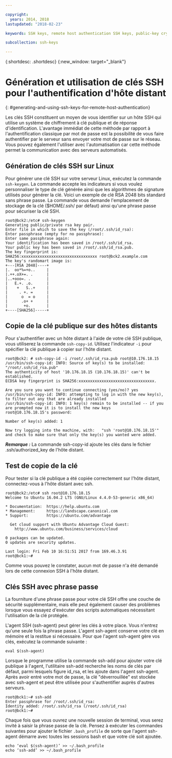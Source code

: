 ```yaml
---

copyright:
  years: 2014, 2018
lastupdated: "2018-02-23"

keywords: SSH keys, remote host authentication SSH keys, public-key cryptography

subcollection: ssh-keys

---
```


{:shortdesc: .shortdesc}
{:new_window: target="_blank"}

# Génération et utilisation de clés SSH pour l'authentification d'hôte distant
{: #generating-and-using-ssh-keys-for-remote-host-authentication}

Les clés SSH constituent un moyen de vous identifier sur un hôte SSH qui utilise un système de chiffrement à clé publique et de réponse d'identification. L'avantage immédiat de cette méthode par rapport à l'authentification classique par mot de passe est la possibilité de vous faire authentifier par le serveur sans envoyer votre mot de passe sur le réseau. Vous pouvez également l'utiliser avec l'automatisation car cette méthode permet la communication avec des serveurs automatisés.

## Génération de clés SSH sur Linux

Pour générer une clé SSH sur votre serveur Linux, exécutez la commande `ssh-keygen`. La commande accepte les indicateurs si vous voulez personnaliser le type de clé générée ainsi que les algorithmes de signature utilisés pour générer la clé. Voici un exemple de clé RSA 2048 bits standard sans phrase passe. La commande vous demande l'emplacement de stockage de la clé ($HOME/.ssh/ par défaut) ainsi qu'une phrase passe pour sécuriser la clé SSH.

    root@bck2:/etc# ssh-keygen
    Generating public/private rsa key pair.
    Enter file in which to save the key (/root/.ssh/id_rsa):
    Enter passphrase (empty for no passphrase):
    Enter same passphrase again:
    Your identification has been saved in /root/.ssh/id_rsa.
    Your public key has been saved in /root/.ssh/id_rsa.pub.
    The key fingerprint is:
    SHA256:xxxxxxxxxxxxxxxxxxxxxxxxxxxxxxxxx root@bck2.example.com
    The key's randomart image is:
    +---[RSA 2048]----+
    |.  oo*%=+o..     |
    |.++.oX+=. .      |
    |..+ooo=. .       |
    |   E.+. .o.      |
    |    +   S..+     |
    |     . +. =      |
    |      o  = o     |
    |      .o+ +      |
    |       +o.       |
    +----[SHA256]-----+

## Copie de la clé publique sur des hôtes distants

Pour s'authentifier avec un hôte distant à l'aide de votre clé SSH publique, vous utiliserez la commande `ssh-copy-id`. Utilisez l'indicateur `-i` pour spécifier la clé publique à copier sur l'hôte distant.

    root@bck2: # ssh-copy-id -i /root/.ssh/id_rsa.pub root@10.176.18.15
    /usr/bin/ssh-copy-id: INFO: Source of key(s) to be installed: "/root/.ssh/id_rsa.pub"
    The authenticity of host '10.176.18.15 (10.176.18.15)' can't be established.
    ECDSA key fingerprint is SHA256:xxxxxxxxxxxxxxxxxxxxxxxxxxxxxxxxx.

    Are you sure you want to continue connecting (yes/no)? yes
    /usr/bin/ssh-copy-id: INFO: attempting to log in with the new key(s), to filter out any that are already installed
    /usr/bin/ssh-copy-id: INFO: 1 key(s) remain to be installed -- if you are prompted now it is to install the new keys
    root@10.176.18.15's password:

    Number of key(s) added: 1

    Now try logging into the machine, with:   "ssh 'root@10.176.18.15'"
    and check to make sure that only the key(s) you wanted were added.

***Remarque :*** La commande ssh-copy-id ajoute les clés dans le fichier .ssh/authorized_key de l'hôte distant.

## Test de copie de la clé

Pour tester si la clé publique a été copiée correctement sur l'hôte distant, connectez-vous à l'hôte distant avec ssh.

    root@bck2:/etc# ssh root@10.176.18.15
    Welcome to Ubuntu 16.04.2 LTS (GNU/Linux 4.4.0-53-generic x86_64)

    * Documentation:  https://help.ubuntu.com
    * Management:     https://landscape.canonical.com
    * Support:        https://ubuntu.com/advantage

      Get cloud support with Ubuntu Advantage Cloud Guest:
        http://www.ubuntu.com/business/services/cloud

    0 packages can be updated.
    0 updates are security updates.

    Last login: Fri Feb 10 16:51:51 2017 from 169.46.3.91
    root@bck1:~#

Comme vous pouvez le constater, aucun mot de passe n'a été demandé lors de cette connexion SSH à l'hôte distant.

## Clés SSH avec phrase passe

La fourniture d'une phrase passe pour votre clé SSH offre une couche de sécurité supplémentaire, mais elle peut également causer des problèmes lorsque vous essayez d'exécuter des scripts automatiques nécessitant l'utilisation de la clé protégée.

L'agent SSH (ssh-agent) peut gérer les clés à votre place. Vous n'entrez qu'une seule fois la phrase passe. L'agent ssh-agent conserve votre clé en mémoire et la restitue si nécessaire. Pour que l'agent ssh-agent gère vos clés, exécutez la commande suivante :

    eval $(ssh-agent)

Lorsque le programme utilise la commande ssh-add pour ajouter votre clé publique à l'agent, l'utilitaire ssh-add recherche les noms de clés par défaut, parmi lesquels figure id_rsa, et les ajoute dans l'agent ssh-agent. Après avoir entré votre mot de passe, la clé "déverrouillée" est stockée avec ssh-agent et peut être utilisée pour s'authentifier auprès d'autres serveurs.

    root@bck1:~# ssh-add
    Enter passphrase for /root/.ssh/id_rsa:
    Identity added: /root/.ssh/id_rsa (/root/.ssh/id_rsa)
    root@bck1:~#

Chaque fois que vous ouvrez une nouvelle session de terminal, vous serez invité à saisir la phrase passe de la clé. Pensez à exécuter les commandes suivantes pour ajouter le fichier `.bash_profile` de sorte que l'agent ssh-agent démarre avec toutes les sessions bash et que votre clé soit ajoutée.

    echo ‘eval $(ssh-agent)’ >> ~/.bash_profile
    echo ‘ssh-add’ >> ~/.bash_profile
